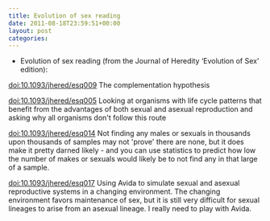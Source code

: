 ```yaml
---
title: Evolution of sex reading
date: 2011-08-18T23:59:51+00:00
layout: post
categories:
---
```

  * Evolution of sex reading (from the Journal of Heredity ‘Evolution of Sex’ edition):

[doi:10.1093/jhered/esq009][1] The complementation hypothesis

[doi:10.1093/jhered/esq005][2] Looking at organisms with life cycle patterns that benefit from the advantages of both sexual and asexual reproduction and asking why all organisms don't follow this route

[doi:10.1093/jhered/esq014][3] Not finding any males or sexuals in thousands upon thousands of samples may not 'prove' there are none, but it does make it pretty darned likely - and you can use statistics to predict how low the number of makes or sexuals would likely be to not find any in that large of a sample.

[doi:10.1093/jhered/esq017][4] Using Avida to simulate sexual and asexual reproductive systems in a changing environment. The changing environment favors maintenance of sex, but it is still very difficult for sexual lineages to arise from an asexual lineage. I really need to play with Avida.

[1]: http://doi.org/10.1093/jhered/esq009
[2]: http://doi.org/10.1093/jhered/esq005
[3]: http://doi.org/10.1093/jhered/esq014
[4]: http://doi.org/10.1093/jhered/esq017
